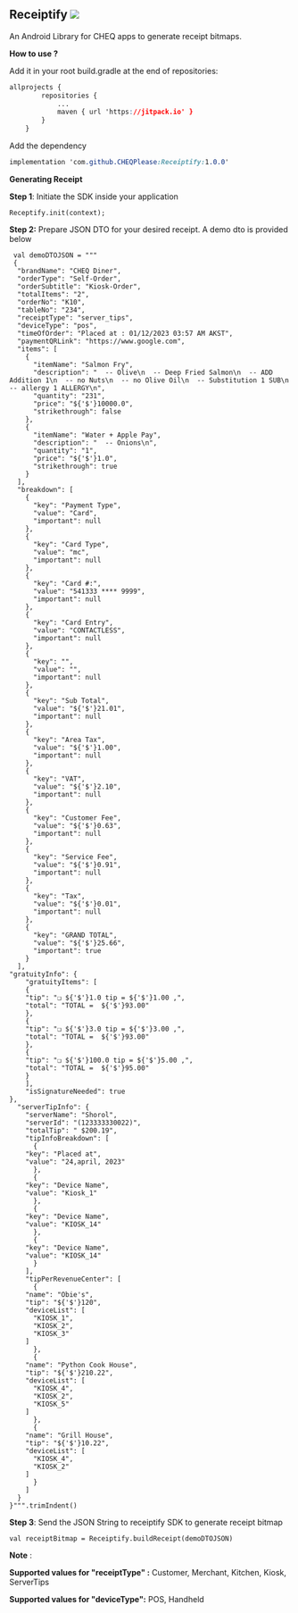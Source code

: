 ## Receiptify [![](https://jitpack.io/v/CHEQPlease/Receiptify.svg)](https://jitpack.io/#CHEQPlease/Receiptify)
An Android Library for CHEQ apps to generate receipt bitmaps.

**How to use ?**

Add it in your root build.gradle at the end of repositories:

```css
allprojects {
		repositories {
			...
			maven { url 'https://jitpack.io' }
		}
	}
```
Add the dependency

```css
implementation 'com.github.CHEQPlease:Receiptify:1.0.0'
```

**Generating Receipt**

**Step 1**: Initiate the SDK inside your application

    Receptify.init(context);

**Step 2:** Prepare JSON DTO for your desired receipt. A demo dto is provided below


     val demoDTOJSON = """
     {
	  "brandName": "CHEQ Diner",
	  "orderType": "Self-Order",
	  "orderSubtitle": "Kiosk-Order",
	  "totalItems": "2",
	  "orderNo": "K10",
	  "tableNo": "234",
	  "receiptType": "server_tips",
	  "deviceType": "pos",
	  "timeOfOrder": "Placed at : 01/12/2023 03:57 AM AKST",
      "paymentQRLink": "https://www.google.com",
	  "items": [
	    {
	      "itemName": "Salmon Fry",
	      "description": "  -- Olive\n  -- Deep Fried Salmon\n  -- ADD Addition 1\n  -- no Nuts\n  -- no Olive Oil\n  -- Substitution 1 SUB\n  -- allergy 1 ALLERGY\n",
	      "quantity": "231",
	      "price": "${'$'}10000.0",
	      "strikethrough": false
	    },
	    {
	      "itemName": "Water + Apple Pay",
	      "description": "  -- Onions\n",
	      "quantity": "1",
	      "price": "${'$'}1.0",
	      "strikethrough": true
	    }
	  ],
	  "breakdown": [
	    {
	      "key": "Payment Type",
	      "value": "Card",
	      "important": null
	    },
	    {
	      "key": "Card Type",
	      "value": "mc",
	      "important": null
	    },
	    {
	      "key": "Card #:",
	      "value": "541333 **** 9999",
	      "important": null
	    },
	    {
	      "key": "Card Entry",
	      "value": "CONTACTLESS",
	      "important": null
	    },
	    {
	      "key": "",
	      "value": "",
	      "important": null
	    },
	    {
	      "key": "Sub Total",
	      "value": "${'$'}21.01",
	      "important": null
	    },
	    {
	      "key": "Area Tax",
	      "value": "${'$'}1.00",
	      "important": null
	    },
	    {
	      "key": "VAT",
	      "value": "${'$'}2.10",
	      "important": null
	    },
	    {
	      "key": "Customer Fee",
	      "value": "${'$'}0.63",
	      "important": null
	    },
	    {
	      "key": "Service Fee",
	      "value": "${'$'}0.91",
	      "important": null
	    },
	    {
	      "key": "Tax",
	      "value": "${'$'}0.01",
	      "important": null
	    },
	    {
	      "key": "GRAND TOTAL",
	      "value": "${'$'}25.66",
	      "important": true
	    }
	  ],
    "gratuityInfo": {
        "gratuityItems": [
        {
        "tip": "❏ ${'$'}1.0 tip = ${'$'}1.00 ,",
        "total": "TOTAL =  ${'$'}93.00"
        },
        {
        "tip": "❏ ${'$'}3.0 tip = ${'$'}3.00 ,",
        "total": "TOTAL =  ${'$'}93.00"
        },
        {
        "tip": "❏ ${'$'}100.0 tip = ${'$'}5.00 ,",
        "total": "TOTAL =  ${'$'}95.00"
        }
        ],
        "isSignatureNeeded": true
    },
	  "serverTipInfo": {
	    "serverName": "Shorol",
	    "serverId": "(123333330022)",
	    "totalTip": " $200.19",
	    "tipInfoBreakdown": [
	      {
		"key": "Placed at",
		"value": "24,april, 2023"
	      },
	      {
		"key": "Device Name",
		"value": "Kiosk_1"
	      },
	      {
		"key": "Device Name",
		"value": "KIOSK_14"
	      },
	      {
		"key": "Device Name",
		"value": "KIOSK_14"
	      }
	    ],
	    "tipPerRevenueCenter": [
	      {
		"name": "Obie's",
		"tip": "${'$'}120",
		"deviceList": [
		  "KIOSK_1",
		  "KIOSK_2",
		  "KIOSK_3"
		]
	      },
	      {
		"name": "Python Cook House",
		"tip": "${'$'}210.22",
		"deviceList": [
		  "KIOSK_4",
		  "KIOSK_2",
		  "KIOSK_5"
		]
	      },
	      {
		"name": "Grill House",
		"tip": "${'$'}10.22",
		"deviceList": [
		  "KIOSK_4",
		  "KIOSK_2"
		]
	      }
	    ]
	  }
	}""".trimIndent()

**Step 3**: Send the JSON String to receiptify SDK to generate receipt bitmap

    val receiptBitmap = Receiptify.buildReceipt(demoDTOJSON)


**Note** :

**Supported values for "receiptType" :**
Customer,
Merchant,
Kitchen,
Kiosk,
ServerTips

**Supported values for "deviceType":**
POS,
Handheld
 
